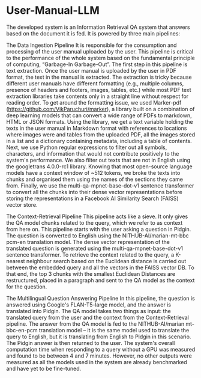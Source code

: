 # User-Manual-LLM
The developed system is an Information Retrieval QA system that answers based on the document it is fed. It is powered by three main pipelines:

The Data Ingestion Pipeline
It is responsible for the consumption and processing of the user manual uploaded by the user. This pipeline is critical to the performance of the whole system based on the fundamental principle of computing, “Garbage-In Garbage-Out”. The first step in this pipeline is text extraction. Once the user manual is uploaded by the user in PDF format, the text in the manual is extracted. The extraction is tricky because different user manuals have different formatting (e.g., multiple columns, presence of headers and footers, images, tables, etc.) while most PDF text extraction libraries take contents only in a straight line without respect for reading order. 
To get around the formatting issue, we used Marker-pdf (https://github.com/VikParuchuri/marker), a library built on a combination of deep learning models that can convert a wide range of PDFs to markdown, HTML or JSON formats. Using the library, we get a text variable holding the texts in the user manual in Markdown format with references to locations where images were and tables from the uploaded PDF, all the images stored in a list and a dictionary containing metadata, including a table of contents. Next, we use Python regular expressions to filter out all symbols, characters, and information that would not contribute positively to the system's performance. We also filter out texts that are not in English using the googletrans 4.0.0-rc1 library. Knowing that most open-source language models have a context window of ~512 tokens, we broke the texts into chunks and organised them using the names of the sections they came from. Finally, we use the multi-qa-mpnet-base-dot-v1 sentence transformer to convert all the chunks into their dense vector representations before storing the representations in a Facebook AI Similarity Search (FAISS) vector store.

The Context-Retrieval Pipeline
This pipeline acts like a sieve. It only gives the QA model chunks related to the query, which we refer to as context from here on. This pipeline starts with the user asking a question in Pidgin. The question is converted to English using the NITHUB-AI/marian-mt-bbc pcm-en translation model. The dense vector representation of the translated question is generated using the multi-qa-mpnet-base-dot-v1 sentence transformer. To retrieve the context related to the query, a K-nearest neighbour search based on the Euclidean distance is carried out between the embedded query and all the vectors in the FAISS vector DB. To that end, the top 3 chunks with the smallest Euclidean Distances are restructured, placed in a paragraph and sent to the QA model as the context for the question.

The Multilingual Question Answering Pipeline
In this pipeline, the question is answered using Google's FLAN-T5-large model, and the answer is translated into Pidgin. The QA model takes two things as input: the translated query from the user and the context from the Context-Retrieval pipeline. The answer from the QA model is fed to the NITHUB-AI/marian mt-bbc-en-pcm translation model – it is the same model used to translate the query to English, but it is translating from English to Pidgin in this scenario. The Pidgin answer is then returned to the user. The system's overall computation time when responding to a query without a GPU was measured and found to be between 4 and 7 minutes. However, no other outputs were measured as all the models used in the system are already benchmarked and have yet to be fine-tuned.
